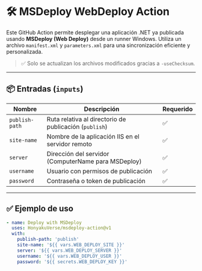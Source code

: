 # 🛠️ MSDeploy WebDeploy Action

Este GitHub Action permite desplegar una aplicación .NET ya publicada usando **MSDeploy (Web Deploy)** desde un runner Windows. Utiliza un archivo `manifest.xml` y `parameters.xml` para una sincronización eficiente y personalizada.

> ✅ Solo se actualizan los archivos modificados gracias a `-useChecksum`.

---

## 📦 Entradas (`inputs`)

| Nombre          | Descripción                                          | Requerido |
|-----------------|------------------------------------------------------|-----------|
| `publish-path`  | Ruta relativa al directorio de publicación (`publish`) | ✅        |
| `site-name`     | Nombre de la aplicación IIS en el servidor remoto     | ✅        |
| `server`        | Dirección del servidor (ComputerName para MSDeploy)   | ✅        |
| `username`      | Usuario con permisos de publicación                   | ✅        |
| `password`      | Contraseña o token de publicación                     | ✅        |

---

## ✅ Ejemplo de uso

```yaml
- name: Deploy with MSDeploy
  uses: HonyakuVerse/msdeploy-action@v1
  with:
    publish-path: 'publish'
    site-name: '${{ vars.WEB_DEPLOY_SITE }}'
    server: '${{ vars.WEB_DEPLOY_SERVER }}'
    username: '${{ vars.WEB_DEPLOY_USER }}'
    password: '${{ secrets.WEB_DEPLOY_KEY }}'
